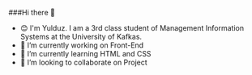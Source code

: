  ###Hi there 👋

    
- 😊 I'm Yulduz. I am a 3rd class student of Management Information Systems at the University of Kafkas.
- 🔭 I’m currently working on Front-End
- 🌱 I’m currently learning HTML and CSS
- 👯 I’m looking to collaborate on Project


